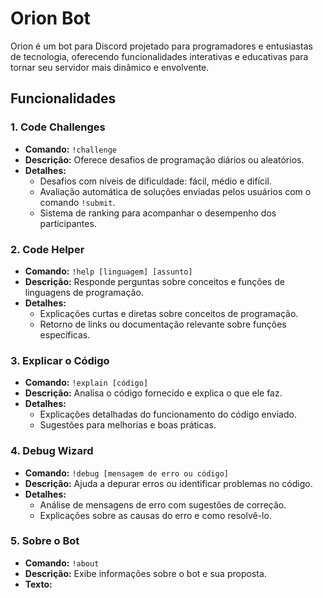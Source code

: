 # Orion Bot

Orion é um bot para Discord projetado para programadores e entusiastas de tecnologia, oferecendo funcionalidades interativas e educativas para tornar seu servidor mais dinâmico e envolvente.

## Funcionalidades

### 1. Code Challenges
- **Comando:** `!challenge`
- **Descrição:** Oferece desafios de programação diários ou aleatórios.
- **Detalhes:**
  - Desafios com níveis de dificuldade: fácil, médio e difícil.
  - Avaliação automática de soluções enviadas pelos usuários com o comando `!submit`.
  - Sistema de ranking para acompanhar o desempenho dos participantes.

### 2. Code Helper
- **Comando:** `!help [linguagem] [assunto]`
- **Descrição:** Responde perguntas sobre conceitos e funções de linguagens de programação.
- **Detalhes:**
  - Explicações curtas e diretas sobre conceitos de programação.
  - Retorno de links ou documentação relevante sobre funções específicas.

### 3. Explicar o Código
- **Comando:** `!explain [código]`
- **Descrição:** Analisa o código fornecido e explica o que ele faz.
- **Detalhes:**
  - Explicações detalhadas do funcionamento do código enviado.
  - Sugestões para melhorias e boas práticas.

### 4. Debug Wizard
- **Comando:** `!debug [mensagem de erro ou código]`
- **Descrição:** Ajuda a depurar erros ou identificar problemas no código.
- **Detalhes:**
  - Análise de mensagens de erro com sugestões de correção.
  - Explicações sobre as causas do erro e como resolvê-lo.

### 5. Sobre o Bot
- **Comando:** `!about`
- **Descrição:** Exibe informações sobre o bot e sua proposta.
- **Texto:**